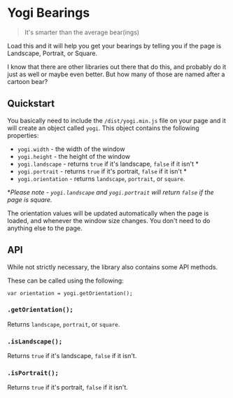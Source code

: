 # Yogi Bearings

> It's smarter than the average bear(ings)

Load this and it will help you get your bearings by telling you if the page is
Landscape, Portrait, or Square.

I know that there are other libraries out there that do this, and probably do
it just as well or maybe even better.  But how many of those are named after a
cartoon bear?

## Quickstart

You basically need to include the `/dist/yogi.min.js` file on your page and it
will create an object called `yogi`.  This object contains the following
properties:

- `yogi.width`       - the width of the window
- `yogi.height`      - the height of the window
- `yogi.landscape`   - returns `true` if it's landscape, `false` if it isn't *
- `yogi.portrait`    - returns `true` if it's portrait, `false` if it isn't *
- `yogi.orientation` - returns `landscape`, `portrait`, or `square`.

**Please note - `yogi.landscape` and `yogi.portrait` will return `false` if
the page is square.*

The orientation values will be updated automatically when the page is loaded,
and whenever the window size changes.  You don't need to do anything else to
the page.

## API

While not strictly necessary, the library also contains some API methods.

These can be called using the following:

```
var orientation = yogi.getOrientation();
```

### `.getOrientation();`

Returns `landscape`, `portrait`, or `square`.

### `.isLandscape();`

Returns `true` if it's landscape, `false` if it isn't.

### `.isPortrait();`

Returns `true` if it's portrait, `false` if it isn't.
